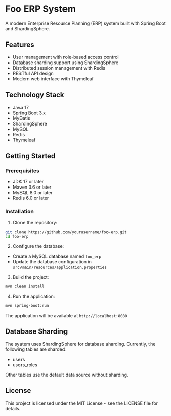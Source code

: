 # Foo ERP System

A modern Enterprise Resource Planning (ERP) system built with Spring Boot and ShardingSphere.

## Features

- User management with role-based access control
- Database sharding support using ShardingSphere
- Distributed session management with Redis
- RESTful API design
- Modern web interface with Thymeleaf

## Technology Stack

- Java 17
- Spring Boot 3.x
- MyBatis
- ShardingSphere
- MySQL
- Redis
- Thymeleaf

## Getting Started

### Prerequisites

- JDK 17 or later
- Maven 3.6 or later
- MySQL 8.0 or later
- Redis 6.0 or later

### Installation

1. Clone the repository:
```bash
git clone https://github.com/yourusername/foo-erp.git
cd foo-erp
```

2. Configure the database:
- Create a MySQL database named `foo_erp`
- Update the database configuration in `src/main/resources/application.properties`

3. Build the project:
```bash
mvn clean install
```

4. Run the application:
```bash
mvn spring-boot:run
```

The application will be available at `http://localhost:8080`

## Database Sharding

The system uses ShardingSphere for database sharding. Currently, the following tables are sharded:
- users
- users_roles

Other tables use the default data source without sharding.

## License

This project is licensed under the MIT License - see the LICENSE file for details.
